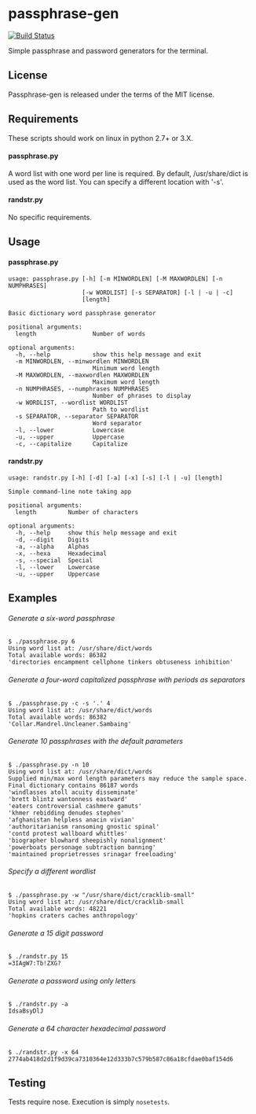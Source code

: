 passphrase-gen
==

[![Build Status](https://travis-ci.org/carterandrew/passphrase-gen.svg?branch=master)](https://travis-ci.org/carterandrew/passphrase-gen)

Simple passphrase and password generators for the terminal.

## License

Passphrase-gen is released under the terms of the MIT license.

## Requirements
These scripts should work on linux in python 2.7+ or 3.X.
#### passphrase.py
A word list with one word per line is required. By default, /usr/share/dict is used as the word list. You can specify a different location with '-s'.

#### randstr.py
No specific requirements.

## Usage
#### passphrase.py
    usage: passphrase.py [-h] [-m MINWORDLEN] [-M MAXWORDLEN] [-n NUMPHRASES]
                         [-w WORDLIST] [-s SEPARATOR] [-l | -u | -c]
                         [length]

    Basic dictionary word passphrase generator

    positional arguments:
      length                Number of words

    optional arguments:
      -h, --help            show this help message and exit
      -m MINWORDLEN, --minwordlen MINWORDLEN
                            Minimum word length
      -M MAXWORDLEN, --maxwordlen MAXWORDLEN
                            Maximum word length
      -n NUMPHRASES, --numphrases NUMPHRASES
                            Number of phrases to display
      -w WORDLIST, --wordlist WORDLIST
                            Path to wordlist
      -s SEPARATOR, --separator SEPARATOR
                            Word separator
      -l, --lower           Lowercase
      -u, --upper           Uppercase
      -c, --capitalize      Capitalize


#### randstr.py
    usage: randstr.py [-h] [-d] [-a] [-x] [-s] [-l | -u] [length]

    Simple command-line note taking app

    positional arguments:
      length         Number of characters

    optional arguments:
      -h, --help     show this help message and exit
      -d, --digit    Digits
      -a, --alpha    Alphas
      -x, --hexa     Hexadecimal
      -s, --special  Special
      -l, --lower    Lowercase
      -u, --upper    Uppercase


## Examples
###### Generate a six-word passphrase
    $ ./passphrase.py 6
    Using word list at: /usr/share/dict/words
    Total available words: 86382
    'directories encampment cellphone tinkers obtuseness inhibition'

###### Generate a four-word capitalized passphrase with periods as separators
    $ ./passphrase.py -c -s '.' 4
    Using word list at: /usr/share/dict/words
    Total available words: 86382
    'Collar.Mandrel.Uncleaner.Sambaing'

###### Generate 10 passphrases with the default parameters
    $ ./passphrase.py -n 10
    Using word list at: /usr/share/dict/words
    Supplied min/max word length parameters may reduce the sample space.
    Final dictionary contains 86187 words
    'windlasses atoll acuity disseminate'
    'brett blintz wantonness eastward'
    'eaters controversial cashmere gamuts'
    'khmer rebidding denudes stephen'
    'afghanistan helpless anacin vivian'
    'authoritarianism ransoming gnostic spinal'
    'contd protest wallboard whittles'
    'biographer blowhard sheepishly nonalignment'
    'powerboats personage subtraction banning'
    'maintained proprietresses srinagar freeloading'

###### Specify a different wordlist
    $ ./passphrase.py -w "/usr/share/dict/cracklib-small"
    Using word list at: /usr/share/dict/cracklib-small
    Total available words: 48221
    'hopkins craters caches anthropology'

###### Generate a 15 digit password
    $ ./randstr.py 15
    =3IAgW7:Tb!ZXG?

###### Generate a password using only letters
    $ ./randstr.py -a
    IdsaBsyDlJ
    
###### Generate a 64 character hexadecimal password
    $ ./randstr.py -x 64
    2774ab418d2d1f9d39ca7310364e12d333b7c579b587c86a18cfdae0baf154d6
  
## Testing
Tests require nose. Execution is simply `nosetests`.

